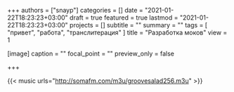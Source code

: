 +++
authors = ["snayp"]
categories = []
date = "2021-01-22T18:23:23+03:00"
draft = true
featured = true
lastmod = "2021-01-22T18:23:23+03:00"
projects = []
subtitle = ""
summary = ""
tags = [ "привет", "работа", "транслитерация" ]
title = "Разработка моков"
view = 1

[image]
  caption = ""
  focal_point = ""
  preview_only = false

+++

{{< music urls="http://somafm.com/m3u/groovesalad256.m3u" >}}


